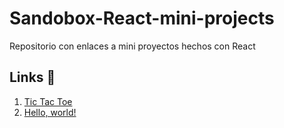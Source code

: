 # Sandobox-React-mini-projects
Repositorio con enlaces a mini proyectos hechos con React


## Links 🚀

1. [Tic Tac Toe](https://codesandbox.io/s/tic-tac-toe-ffceb?file=/src/components/Square.js)
2. <a href="http://example.com/" target="_blank">Hello, world!</a>
